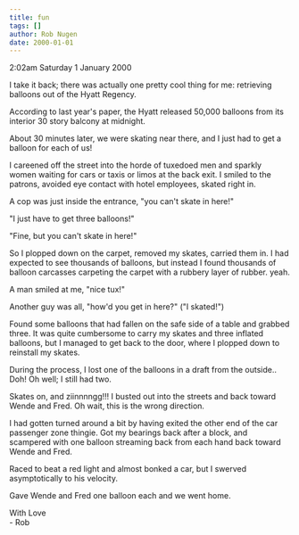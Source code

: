```yaml
---
title: fun
tags: []
author: Rob Nugen
date: 2000-01-01
---
```


<title>Balloons</title>
<p class=date>2:02am Saturday 1 January 2000</p>

<p>I take it back; there was actually one pretty cool thing for me:
retrieving balloons out of the Hyatt Regency.

<p>According to last year's paper, the Hyatt released 50,000 balloons
from its interior 30 story balcony at midnight.

<p>About 30 minutes later, we were skating near there, and I just had to
get a balloon for each of us!

<p>I careened off the street into the horde of tuxedoed men and sparkly
women waiting for cars or taxis or limos at the back exit.  I smiled to
the patrons, avoided eye contact with hotel employees, skated right in.

<p>A cop was just inside the entrance, "you can't skate in here!"

<p>"I just have to get three balloons!"

<p>"Fine, but you can't skate in here!"

<p>So I plopped down on the carpet, removed my skates, carried them in. 
I had expected to see thousands of balloons, but instead I found
thousands of balloon carcasses carpeting the carpet with a rubbery layer
of rubber.  yeah.

<p>A man smiled at me, "nice tux!"

<p>Another guy was all, "how'd you get in here?"  ("I skated!")

<p>Found some balloons that had fallen on the safe side of a table and
grabbed three.  It was quite cumbersome to carry my skates and three
inflated balloons, but I managed to get back to the door, where I
plopped down to reinstall my skates.

<p>During the process, I lost one of the balloons in a draft from the
outside.. Doh! Oh well; I still had two.

<p>Skates on, and ziinnnngg!!!  I busted out into the streets and back
toward Wende and Fred.  Oh wait, this is the wrong direction.

<p>I had gotten turned around a bit by having exited the other end of
the car passenger zone thingie.  Got my bearings back after a block, and
scampered with one balloon streaming back from each hand back toward
Wende and Fred. 

<p>Raced to beat a red light and almost bonked a car, but I swerved
asymptotically to his velocity.  

<p>Gave Wende and Fred one balloon each and we went home.

<p>With Love
<br>- Rob

